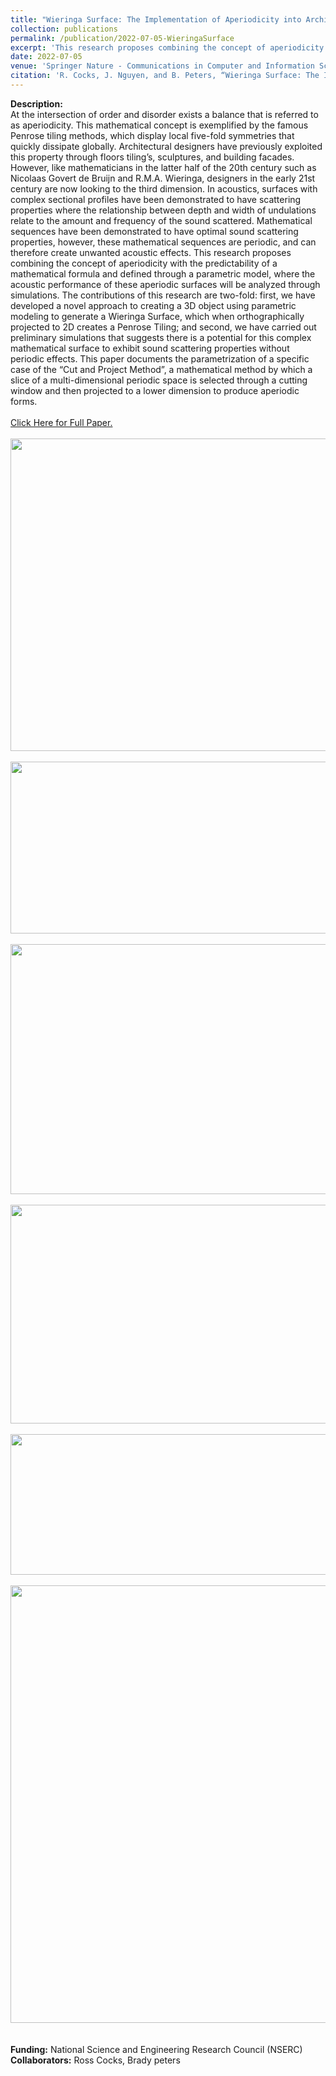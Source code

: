 ```yaml
---
title: "Wieringa Surface: The Implementation of Aperiodicity into Architectural Acoustics."
collection: publications
permalink: /publication/2022-07-05-WieringaSurface
excerpt: 'This research proposes combining the concept of aperiodicity with the predictability of a mathematical formula and defined through a parametric model, where the acoustic performance of these aperiodic surfaces will be analyzed through simulations.'
date: 2022-07-05
venue: 'Springer Nature - Communications in Computer and Information Science'
citation: 'R. Cocks, J. Nguyen, and B. Peters, “Wieringa Surface: The Implementation of Aperiodicity into Architectural Acoustics,” in Computer-Aided Architectural Design. INTERCONNECTIONS: Co-computing Beyond Boundaries, Cham: Springer Nature Switzerland, pp. 190–203. doi: 10.1007/978-3-031-37189-9_13.'
---
```

**Description:**
<br/>At the intersection of order and disorder exists a balance that is referred to as aperiodicity. This mathematical concept is exemplified by the famous Penrose tiling methods, which display local five-fold symmetries that quickly dissipate globally. Architectural designers have previously exploited this property through floors tiling’s, sculptures, and building facades. However, like mathematicians in the latter half of the 20th century such as Nicolaas Govert de Bruijn and R.M.A. Wieringa, designers in the early 21st century are now looking to the third dimension. In acoustics, surfaces with complex sectional profiles have been demonstrated to have scattering properties where the relationship between depth and width of undulations relate to the amount and frequency of the sound scattered. Mathematical sequences have been demonstrated to have optimal sound scattering properties, however, these mathematical sequences are periodic, and can therefore create unwanted acoustic effects. This research proposes combining the concept of aperiodicity with the predictability of a mathematical formula and defined through a parametric model, where the acoustic performance of these aperiodic surfaces will be analyzed through simulations. The contributions of this research are two-fold: first, we have developed a novel approach to creating a 3D object using parametric modeling to generate a Wieringa Surface, which when orthographically projected to 2D creates a Penrose Tiling; and second, we have carried out preliminary simulations that suggests there is a potential for this complex mathematical surface to exhibit sound scattering properties without periodic effects. This paper documents the parametrization of a specific case of the “Cut and Project Method”, a mathematical method by which a slice of a multi-dimensional periodic space is selected through a cutting window and then projected to a lower dimension to produce aperiodic forms.
<br/>
<br/><a href="https://johnnie-nguyen.github.io/design/files/CF23.pdf" target="_blank">Click Here for Full Paper.</a>
<br/>
<br/> <img src='/design/images/WIER1.png' width="700" height="500">
<br/>
<br/> <img src='/design/images/WIER4.png' width="700" height="275">
<br/>
<br/> <img src='/design/images/WIER5.png' width="700" height="400">
<br/>
<br/> <img src='/design/images/WIER6.png' width="700" height="350">
<br/>
<br/> <img src='/design/images/WIER3.png' width="700" height="225">
<br/>
<br/> <img src='/design/images/WIER2.png' width="700" height="700">
<br/>
<br/>
<br/> **Funding:** National Science and Engineering Research Council (NSERC)
<br/> **Collaborators:** Ross Cocks, Brady peters
